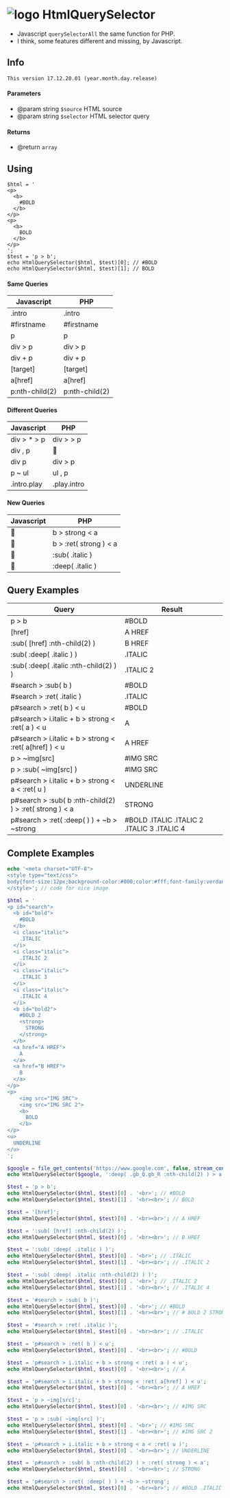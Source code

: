 # ![logo](https://avatars1.githubusercontent.com/u/34467170?s=45) HtmlQuerySelector
 * Javascript `querySelectorAll` the same function for PHP.
 * I think, some features different and missing, by Javascript.

## Info
 `This version 17.12.20.01 (year.month.day.release)`

#### Parameters
 * @param string `$source`    HTML source
 * @param string `$selector`  HTML selector query

#### Returns
 * @return `array`

## Using
```
$html = '
<p>
  <b>
    #BOLD
  </b>
</p>
<p>
  <b>
    BOLD
  </b>
</p>
';
$test = 'p > b';
echo HtmlQuerySelector($html, $test)[0]; // #BOLD
echo HtmlQuerySelector($html, $test)[1]; // BOLD
```

#### Same Queries
| Javascript       | PHP              |
| --------------   | --------------   |
| .intro           | .intro           |
| #firstname       | #firstname       |
| p                | p                |
| div > p          | div > p          |
| div + p          | div + p          |
| [target]         | [target]         |
| a[href]          | a[href]          |
| p:nth-child(2)   | p:nth-child(2)   |

#### Different Queries
| Javascript    | PHP           |
| -----------   | -----------   |
| div > * > p   | div >  > p    |
| div , p       | :shit:        |
| div p         | div > p       |
| p ~ ul        | ul , p        |
| .intro.play   | .play.intro   |

#### New Queries
| Javascript   | PHP                      |
| ----------   | ----------------------   |
| :shit:       | b > strong < a           |
| :shit:       | b > :ret( strong ) < a   |
| :shit:       | :sub( .italic )          |
| :shit:       | :deep( .italic )         |

## Query Examples
| Query                                                     | Result                                        |
| -------------------------------------------------------   | -------------------------------------------   |
| p > b                                                     | #BOLD                                         |
| [href]                                                    | A HREF                                        |
| :sub( [href] :nth-child(2) )                              | B HREF                                        |
| :sub( :deep( .italic ) )                                  | .ITALIC                                       |
| :sub( :deep( .italic :nth-child(2) ) )                    | .ITALIC 2                                     |
| #search > :sub( b )                                       | #BOLD                                         |
| #search > :ret( .italic )                                 | .ITALIC                                       |
| p#search > :ret( b ) < u                                  | #BOLD                                         |
| p#search > i.italic + b > strong < :ret( a ) < u          | A                                             |
| p#search > i.italic + b > strong < :ret( a[href] ) < u    | A HREF                                        |
| p > ~img[src]                                             | #IMG SRC                                      |
| p > :sub( ~img[src] )                                     | #IMG SRC                                      |
| p#search > i.italic + b > strong < a < :ret( u )          | UNDERLINE                                     |
| p#search > :sub( b :nth-child(2) ) > :ret( strong ) < a   | STRONG                                        |
| p#search > :ret( :deep( ) ) + ~b > ~strong                | #BOLD .ITALIC .ITALIC 2 .ITALIC 3 .ITALIC 4   |

## Complete Examples
``` PHP
echo '<meta charset="UTF-8">
<style type="text/css">
body{font-size:12px;background-color:#000;color:#fff;font-family:verdana}
</style>'; // code for nice image

$html = '
<p id="search">
  <b id="bold">
    #BOLD
  </b>
  <i class="italic">
    .ITALIC
  </i>
  <i class="italic">
    .ITALIC 2
  </i>
  <i class="italic">
    .ITALIC 3
  </i>
  <i class="italic">
    .ITALIC 4
  </i>
  <b id="bold2">
    #BOLD 2
    <strong>
      STRONG
    </strong>
  </b>
  <a href="A HREF">
    A
  </a>
  <a href="B HREF">
    B
  </a>
</p>
<p>
    <img src="IMG SRC">
    <img src="IMG SRC 2">
    <b>
      BOLD
    </b>
</p>
<u>
  UNDERLINE
</u>
';

$google = file_get_contents('https://www.google.com', false, stream_context_create(array('http'=>array('header'  => 'User-agent: Mozilla/5.0 Firefox/40.1'))));
echo HtmlQuerySelector($google, ':deep( .gb_Q.gb_R :nth-child(2) ) > a.gb_P')[0] . '<br><br>'; // Görseller

$test = 'p > b';
echo HtmlQuerySelector($html, $test)[0] . '<br>'; // #BOLD
echo HtmlQuerySelector($html, $test)[1] . '<br><br>'; // BOLD

$test = '[href]';
echo HtmlQuerySelector($html, $test)[0] . '<br><br>'; // A HREF

$test = ':sub( [href] :nth-child(2) )';
echo HtmlQuerySelector($html, $test)[0] . '<br><br>'; // B HREF

$test = ':sub( :deep( .italic ) )';
echo HtmlQuerySelector($html, $test)[0] . '<br>'; // .ITALIC
echo HtmlQuerySelector($html, $test)[1] . '<br><br>'; // .ITALIC 2

$test = ':sub( :deep( .italic :nth-child(2) ) )';
echo HtmlQuerySelector($html, $test)[0] . '<br>'; // .ITALIC 2
echo HtmlQuerySelector($html, $test)[1] . '<br><br>'; // .ITALIC 4

$test = '#search > :sub( b )';
echo HtmlQuerySelector($html, $test)[0] . '<br>'; // #BOLD
echo HtmlQuerySelector($html, $test)[1] . '<br><br>'; // # BOLD 2 STRONG

$test = '#search > :ret( .italic )';
echo HtmlQuerySelector($html, $test)[0] . '<br><br>'; // .ITALIC

$test = 'p#search > :ret( b ) < u';
echo HtmlQuerySelector($html, $test)[0] . '<br><br>'; // #BOLD

$test = 'p#search > i.italic + b > strong < :ret( a ) < u';
echo HtmlQuerySelector($html, $test)[0] . '<br><br>'; // A

$test = 'p#search > i.italic + b > strong < :ret( a[href] ) < u';
echo HtmlQuerySelector($html, $test)[0] . '<br><br>'; // A HREF

$test = 'p > ~img[src]';
echo HtmlQuerySelector($html, $test)[0] . '<br><br>'; // #IMG SRC

$test = 'p > :sub( ~img[src] )';
echo HtmlQuerySelector($html, $test)[0] . '<br>'; // #IMG SRC
echo HtmlQuerySelector($html, $test)[1] . '<br><br>'; // #IMG SRC 2

$test = 'p#search > i.italic + b > strong < a < :ret( u )';
echo HtmlQuerySelector($html, $test)[0] . '<br><br>'; // UNDERLINE

$test = 'p#search > :sub( b :nth-child(2) ) > :ret( strong ) < a';
echo HtmlQuerySelector($html, $test)[0] . '<br><br>'; // STRONG

$test = 'p#search > :ret( :deep( ) ) + ~b > ~strong';
echo HtmlQuerySelector($html, $test)[0] . '<br><br>'; // #BOLD .ITALIC .ITALIC 2 .ITALIC 3 .ITALIC 4
```
